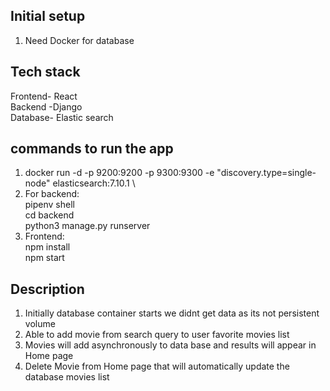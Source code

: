 ## Initial setup
  1. Need Docker for database

## Tech stack
Frontend- React\
Backend -Django\
Database- Elastic search

## commands to run the app
1. docker run -d -p 9200:9200 -p 9300:9300 -e "discovery.type=single-node" elasticsearch:7.10.1 \
2. For backend:\
     pipenv shell\
     cd backend\
     python3 manage.py runserver
3. Frontend:\
   npm install\
   npm start

## Description
1. Initially database container starts we didnt get data as its not persistent volume
2. Able to add movie from search query to user favorite movies list
3. Movies will add asynchronously to data base and results will appear in Home page
4. Delete Movie from Home page that will automatically update the database movies list
